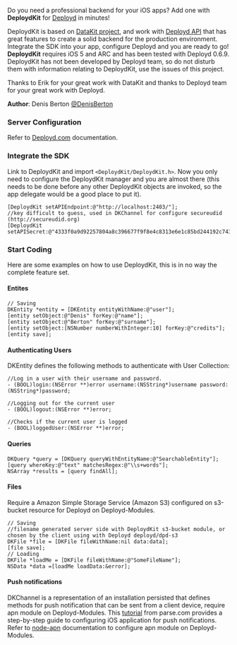 Do you need a professional backend for your iOS apps? Add one with **DeploydKit** for [Deployd](http://www.deployd.com) in minutes!

DeploydKit is based on [DataKit project](https://github.com/eaigner/DataKit), and work with [Deployd API](https://github.com/deployd/deployd) that has great features to create a solid backend for the production environment. Integrate the SDK into your app, configure Deployd and you are ready to go!
 **DeploydKit** requires iOS 5 and ARC and has been tested with Deployd 0.6.9. DeploydKit has not been developed by Deployd team, so do not disturb them with information relating to DeploydKit, use the issues of this project.

Thanks to Erik for your great work with DataKit and thanks to Deployd team for your great work with Deployd.

**Author**: Denis Berton [@DenisBerton](https://twitter.com/DenisBerton)

### Server Configuration

Refer to [Deployd.com](http://docs.deployd.com) documentation.

### Integrate the SDK

Link to DeploydKit and import `<DeploydKit/DeploydKit.h>`. Now you only need to configure the DeploydKit manager and you are almost there (this needs to be done before any other DeploydKit objects are invoked, so the app delegate would be a good place to put it).

```objc
[DeploydKit setAPIEndpoint:@"http://localhost:2403/"];
//key difficult to guess, used in DKChannel for configure secureudid (http://secureudid.org)  
[DeploydKit setAPISecret:@"4333f0a9d92257804a8c396677f9f8e4c8313e6e1c85bd244192c743ce898285"];
```

### Start Coding

Here are some examples on how to use DeploydKit, this is in no way the complete feature set.

#### Entites

```objc
// Saving
DKEntity *entity = [DKEntity entityWithName:@"user"];
[entity setObject:@"Denis" forKey:@"name"];
[entity setObject:@"Berton" forKey:@"surname"];
[entity setObject:[NSNumber numberWithInteger:10] forKey:@"credits"];
[entity save];
```

#### Authenticating Users
DKEntity defines the following methods to authenticate with User Collection: 

```objc
//Log in a user with their username and password.
- (BOOL)login:(NSError **)error username:(NSString*)username password:(NSString*)password;

//Logging out for the current user
- (BOOL)logout:(NSError **)error;

//Checks if the current user is logged
- (BOOL)loggedUser:(NSError **)error;
```

#### Queries

```objc
DKQuery *query = [DKQuery queryWithEntityName:@"SearchableEntity"];
[query whereKey:@"text" matchesRegex:@"\\s+words"];
NSArray *results = [query findAll];
```
    
#### Files
Require a Amazon Simple Storage Service (Amazon S3) configured on s3-bucket resource for Deployd on Deployd-Modules. 

```objc
// Saving
//filename generated server side with DeploydKit s3-bucket module, or chosen by the client using with Deployd deployd/dpd-s3
DKFile *file = [DKFile fileWithName:nil data:data];
[file save];
// Loading
DKFile *loadMe = [DKFile fileWithName:@"SomeFileName"];
NSData *data =[loadMe loadData:&error];
```

#### Push notifications
DKChannel is a representation of an installation persisted that defines methods for push notification that can be sent from a client device, require apn module on Deployd-Modules.
This [tutorial](https://parse.com/tutorials/ios-push-notifications) from parse.com provides a step-by-step guide to configuring iOS application for push notifications.
Refer to [node-apn](https://github.com/argon/node-apn) documentation to configure apn module on Deployd-Modules.



